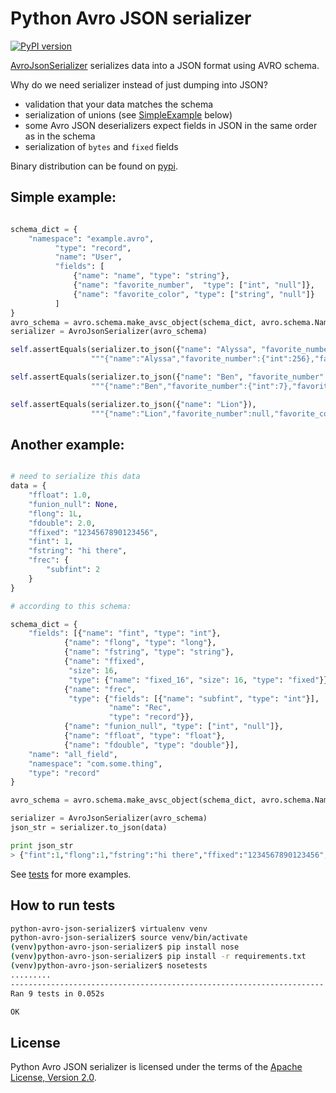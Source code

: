 Python Avro JSON serializer
================

[![PyPI version](https://badge.fury.io/py/avro_json_serializer.png)](http://badge.fury.io/py/avro_json_serializer)

[AvroJsonSerializer](avro_json_serializer/__init__.py#L28) serializes data into a JSON format using AVRO schema.

Why do we need serializer instead of just dumping into JSON?
* validation that your data matches the schema
* serialization of unions (see [SimpleExample](#simple-example) below)
* some Avro JSON deserializers expect fields in JSON in the same order as in the schema
* serialization of `bytes` and `fixed` fields

Binary distribution can be found on [pypi](https://pypi.python.org/pypi/avro_json_serializer/).

## Simple example:

```python

schema_dict = {
    "namespace": "example.avro",
          "type": "record",
          "name": "User",
          "fields": [
              {"name": "name", "type": "string"},
              {"name": "favorite_number",  "type": ["int", "null"]},
              {"name": "favorite_color", "type": ["string", "null"]}
          ]
}
avro_schema = avro.schema.make_avsc_object(schema_dict, avro.schema.Names())
serializer = AvroJsonSerializer(avro_schema)

self.assertEquals(serializer.to_json({"name": "Alyssa", "favorite_number": 256}),
                  """{"name":"Alyssa","favorite_number":{"int":256},"favorite_color":null}""")

self.assertEquals(serializer.to_json({"name": "Ben", "favorite_number": 7, "favorite_color": "red"}),
                  """{"name":"Ben","favorite_number":{"int":7},"favorite_color":{"string":"red"}}""")

self.assertEquals(serializer.to_json({"name": "Lion"}),
                  """{"name":"Lion","favorite_number":null,"favorite_color":null}""")
```

## Another example:

```python

# need to serialize this data
data = {
    "ffloat": 1.0,
    "funion_null": None,
    "flong": 1L,
    "fdouble": 2.0,
    "ffixed": "1234567890123456",
    "fint": 1,
    "fstring": "hi there",
    "frec": {
        "subfint": 2
    }
}

# according to this schema:

schema_dict = {
    "fields": [{"name": "fint", "type": "int"},
            {"name": "flong", "type": "long"},
            {"name": "fstring", "type": "string"},
            {"name": "ffixed",
             "size": 16,
             "type": {"name": "fixed_16", "size": 16, "type": "fixed"}},
            {"name": "frec",
             "type": {"fields": [{"name": "subfint", "type": "int"}],
                      "name": "Rec",
                      "type": "record"}},
            {"name": "funion_null", "type": ["int", "null"]},
            {"name": "ffloat", "type": "float"},
            {"name": "fdouble", "type": "double"}],
    "name": "all_field",
    "namespace": "com.some.thing",
    "type": "record"
}

avro_schema = avro.schema.make_avsc_object(schema_dict, avro.schema.Names())

serializer = AvroJsonSerializer(avro_schema)
json_str = serializer.to_json(data)

print json_str
> {"fint":1,"flong":1,"fstring":"hi there","ffixed":"1234567890123456","frec":{"subfint":2},"funion_null":null,"ffloat":1.0,"fdouble":2.0}

```

See [tests](avro_json_serializer/test/test_avro_json_serializer.py) for more examples.


## How to run tests
```bash
python-avro-json-serializer$ virtualenv venv
python-avro-json-serializer$ source venv/bin/activate
(venv)python-avro-json-serializer$ pip install nose
(venv)python-avro-json-serializer$ pip install -r requirements.txt
(venv)python-avro-json-serializer$ nosetests
.........
----------------------------------------------------------------------
Ran 9 tests in 0.052s

OK
```

## License

Python Avro JSON serializer is licensed under the terms of the [Apache License, Version 2.0](http://www.apache.org/licenses/LICENSE-2.0).
